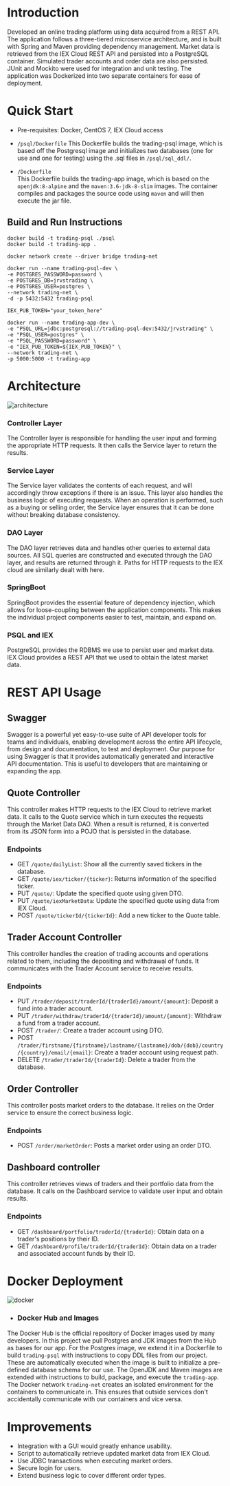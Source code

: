 
 # Introduction  
Developed an online trading platform using data acquired from a REST API. The application follows a three-tiered microservice architecture, and is built with Spring and Maven providing dependency management. Market data is retrieved from the IEX Cloud REST API and persisted into a PostgreSQL container. Simulated trader accounts and order data are also persisted. JUnit and Mockito were used for integration and unit testing. The application was Dockerized into two separate containers for ease of deployment.

# <a name="#quick-start" />Quick Start
- Pre-requisites: Docker, CentOS 7, IEX Cloud access  
  
- ```/psql/Dockerfile```
	This Dockerfile builds the trading-psql image, which is based off the  Postgresql image and initializes two databases (one for use and one for testing) using the .sql files in ```/psql/sql_ddl/```.  
- ```/Dockerfile```  
	This Dockerfile builds the trading-app image, which is based on the ```openjdk:8-alpine``` and the ```maven:3.6-jdk-8-slim``` images. The container compiles and packages the source code using ```maven``` and will then execute the jar file.  
  

## Build and Run Instructions
```  
docker build -t trading-psql ./psql  
docker build -t trading-app .
  
docker network create --driver bridge trading-net  
  
docker run --name trading-psql-dev \
-e POSTGRES_PASSWORD=password \
-e POSTGRES_DB=jrvstrading \
-e POSTGRES_USER=postgres \
--network trading-net \
-d -p 5432:5432 trading-psql

IEX_PUB_TOKEN="your_token_here"

docker run --name trading-app-dev \
-e "PSQL_URL=jdbc:postgresql://trading-psql-dev:5432/jrvstrading" \
-e "PSQL_USER=postgres" \
-e "PSQL_PASSWORD=password" \
-e "IEX_PUB_TOKEN=${IEX_PUB_TOKEN}" \
--network trading-net \
-p 5000:5000 -t trading-app  
```  

# Architecture  
![architecture](./assets/TradingApp.png)  
### Controller Layer  
  The Controller layer is responsible for handling the user input and forming the appropriate HTTP requests. It then calls the Service layer to return the results.
  
### Service Layer
  The Service layer validates the contents of each request, and will accordingly throw exceptions if there is an issue. This layer also handles the business logic of executing requests. When an operation is performed, such as a buying or selling order, the Service layer ensures that it can be done without breaking database consistency.  
  
### DAO Layer
  The DAO layer retrieves data and handles other queries to external data sources. All SQL queries are constructed and executed through the DAO layer, and results are returned through it. Paths for HTTP requests to the IEX cloud are similarly dealt with here.
  
### SpringBoot
  SpringBoot provides the essential feature of dependency injection, which allows for loose-coupling between the application components. This makes the individual project components easier to test, maintain, and expand on.

### PSQL and IEX
  PostgreSQL provides the RDBMS we use to persist user and market data. IEX Cloud provides a REST API that we used to obtain the latest market data.

# REST API Usage
## Swagger  
  Swagger is a powerful yet easy-to-use suite of API developer tools for teams and individuals, enabling development across the entire API lifecycle, from design and documentation, to test and deployment. Our purpose for using Swagger is that it provides automatically generated and interactive API documentation. This is useful to developers that are maintaining or expanding the app.  
  
## Quote Controller  
  This controller makes HTTP requests to the IEX Cloud to retrieve market data. It calls to the Quote service which in turn executes the requests through the Market Data DAO. When a result is returned, it is converted from its JSON form into a POJO that is persisted in the database.  
  ### Endpoints  
  - GET ```/quote/dailyList```: Show all the currently saved tickers in the database.  
  - GET ```/quote/iex/ticker/{ticker}```: Returns information of the specified ticker.
  - PUT ```/quote/```: Update the specified quote using given DTO.
  - PUT ```/quote/iexMarketData```: Update the specified quote using data from IEX Cloud.
  - POST ```/quote/tickerId/{tickerId}```: Add a new ticker to the Quote table.  
  
## Trader Account Controller
  This controller handles the creation of trading accounts and operations related to them, including the depositing and withdrawal of funds. It communicates with the Trader Account service to receive results.  
   ### Endpoints  
  - PUT ```/trader/deposit/traderId/{traderId}/amount/{amount}```: Deposit a fund into a trader account.
  - PUT ```/trader/withdraw/traderId/{traderId}/amount/{amount}```: Withdraw a fund from a trader account.
  - POST ```/trader/```: Create a trader account using DTO.
  - POST ```/trader/firstname/{firstname}/lastname/{lastname}/dob/{dob}/country/{country}/email/{email}```: Create a trader account using request path.
  - DELETE ```/trader/traderId/{traderId}```: Delete a trader from the database.
  
## Order Controller  
  This controller posts market orders to the database. It relies on the Order service to ensure the correct business logic.   
  ### Endpoints
  - POST ```/order/marketOrder```: Posts a market order using an order DTO.
  
## Dashboard controller  
  This controller retrieves views of traders and their portfolio data from the database. It calls on the Dashboard service to validate user input and obtain results.  
  ### Endpoints
  - GET ```/dashboard/portfolio/traderId/{traderId}```: Obtain data on a trader's positions by their ID.  
  - GET ```/dashboard/profile/traderId/{traderId}```: Obtain data on a trader and associated account funds by their ID.  
  
# Docker Deployment  
![docker](./assets/TradingDocker.png)  
  - ### Docker Hub and Images  
  The Docker Hub is the official repository of Docker images used by many developers. In this project we pull Postgres and JDK images from the Hub as bases for our app. For the Postgres image, we extend it in a Dockerfile to build ```trading-psql``` with instructions to copy DDL files from our project. These are automatically executed when the image is built to initialize a pre-defined database schema for our use. The OpenJDK and Maven images are extended with instructions to build, package, and execute the ```trading-app```.
  The Docker network ```trading-net``` creates an isolated environment for the containers to communicate in. This ensures that outside services don't accidentally communicate with our containers and vice versa.

# Improvements
- Integration with a GUI would greatly enhance usability.  
- Script to automatically retrieve updated market data from IEX Cloud.  
- Use JDBC transactions when executing market orders.
- Secure login for users.
- Extend business logic to cover different order types.
